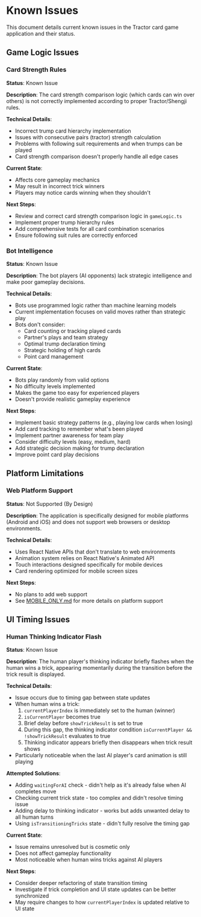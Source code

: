# Known Issues

This document details current known issues in the Tractor card game application and their status.

## Game Logic Issues

### Card Strength Rules

**Status**: Known Issue

**Description**:
The card strength comparison logic (which cards can win over others) is not correctly implemented according to proper Tractor/Shengji rules.

**Technical Details**:
- Incorrect trump card hierarchy implementation
- Issues with consecutive pairs (tractor) strength calculation
- Problems with following suit requirements and when trumps can be played
- Card strength comparison doesn't properly handle all edge cases

**Current State**:
- Affects core gameplay mechanics
- May result in incorrect trick winners
- Players may notice cards winning when they shouldn't

**Next Steps**:
- Review and correct card strength comparison logic in `gameLogic.ts`
- Implement proper trump hierarchy rules
- Add comprehensive tests for all card combination scenarios
- Ensure following suit rules are correctly enforced

### Bot Intelligence

**Status**: Known Issue

**Description**:
The bot players (AI opponents) lack strategic intelligence and make poor gameplay decisions.

**Technical Details**:
- Bots use programmed logic rather than machine learning models
- Current implementation focuses on valid moves rather than strategic play
- Bots don't consider:
  - Card counting or tracking played cards
  - Partner's plays and team strategy
  - Optimal trump declaration timing
  - Strategic holding of high cards
  - Point card management

**Current State**:
- Bots play randomly from valid options
- No difficulty levels implemented
- Makes the game too easy for experienced players
- Doesn't provide realistic gameplay experience

**Next Steps**:
- Implement basic strategy patterns (e.g., playing low cards when losing)
- Add card tracking to remember what's been played
- Implement partner awareness for team play
- Consider difficulty levels (easy, medium, hard)
- Add strategic decision making for trump declaration
- Improve point card play decisions

## Platform Limitations

### Web Platform Support

**Status**: Not Supported (By Design)

**Description**:
The application is specifically designed for mobile platforms (Android and iOS) and does not support web browsers or desktop environments.

**Technical Details**:
- Uses React Native APIs that don't translate to web environments
- Animation system relies on React Native's Animated API
- Touch interactions designed specifically for mobile devices
- Card rendering optimized for mobile screen sizes

**Next Steps**:
- No plans to add web support
- See [MOBILE_ONLY.md](./MOBILE_ONLY.md) for more details on platform support

## UI Timing Issues

### Human Thinking Indicator Flash

**Status**: Known Issue

**Description**:
The human player's thinking indicator briefly flashes when the human wins a trick, appearing momentarily during the transition before the trick result is displayed.

**Technical Details**:
- Issue occurs due to timing gap between state updates
- When human wins a trick:
  1. `currentPlayerIndex` is immediately set to the human (winner)
  2. `isCurrentPlayer` becomes true
  3. Brief delay before `showTrickResult` is set to true
  4. During this gap, the thinking indicator condition `isCurrentPlayer && !showTrickResult` evaluates to true
  5. Thinking indicator appears briefly then disappears when trick result shows
- Particularly noticeable when the last AI player's card animation is still playing

**Attempted Solutions**:
- Adding `waitingForAI` check - didn't help as it's already false when AI completes move
- Checking current trick state - too complex and didn't resolve timing issue
- Adding delay to thinking indicator - works but adds unwanted delay to all human turns
- Using `isTransitioningTricks` state - didn't fully resolve the timing gap

**Current State**:
- Issue remains unresolved but is cosmetic only
- Does not affect gameplay functionality
- Most noticeable when human wins tricks against AI players

**Next Steps**:
- Consider deeper refactoring of state transition timing
- Investigate if trick completion and UI state updates can be better synchronized
- May require changes to how `currentPlayerIndex` is updated relative to UI state